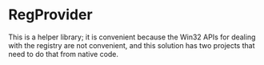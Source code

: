 # RegProvider

This is a helper library; it is convenient because the Win32 APIs for dealing with the registry are not convenient, and this solution has two projects that need to do that from native code. 